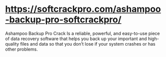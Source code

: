 # https://softcrackpro.com/ashampoo-backup-pro-softcrackpro/
Ashampoo Backup Pro Crack  Is a reliable, powerful, and easy-to-use piece of data recovery software that helps you back up your important and high-quality files and data so that you don’t lose if your system crashes or has other problems. 
